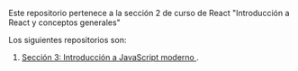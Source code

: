 Este repositorio pertenece a la sección 2 de curso de React "Introducción a React y conceptos generales"

Los siguientes repositorios son:
1. [Sección 3: Introducción a JavaScript moderno ](https://github.com/Axol44/Introduccion-JavaScript).
